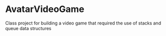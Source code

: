 AvatarVideoGame
===============

Class project for building a video game that required the use of stacks and queue data structures
